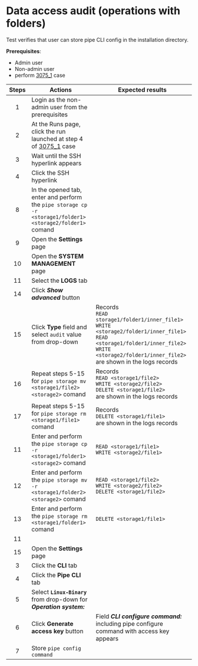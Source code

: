 # Data access audit (operations with folders)

Test verifies that user can store pipe CLI config in the installation directory.

**Prerequisites**:
- Admin user
- Non-admin user
- perform [3075_1](3075_1.md) case

| Steps | Actions | Expected results |
| :---: | --- | --- |
| 1 | Login as the non-admin user from the prerequisites | |
| 2 | At the Runs page, click the run launched at step 4 of [3075_1](3075_1.md) case | |
| 3 | Wait until the SSH hyperlink appears | |
| 4 | Click the SSH hyperlink | |
| 8 | In the opened tab, enter and perform the `pipe storage cp -r <storage1/folder1> <storage2/folder1>` comand | |
| 9 | Open the **Settings** page | |
| 10 | Open the **SYSTEM MANAGEMENT** page | |
| 11 | Select the **LOGS** tab | |
| 14 | Click ***Show advanced*** button | |
| 15 | Click **Type** field and select `audit` value from drop-down | Records <br>`READ storage1/folder1/inner_file1>` <br> `WRITE <storage2/folder1/inner_file1>` <br>`READ <storage1/folder1/inner_file2>` <br> `WRITE <storage2/folder1/inner_file2>` <br> are shown in the logs records |
| 16 | Repeat steps 5-15 for `pipe storage mv <storage1/file2> <storage2>` comand | Records <br> `READ <storage1/file2>` <br> `WRITE <storage2/file2>` <br> `DELETE <storage1/file2>` <br> are shown in the logs records |
| 17 | Repeat steps 5-15 for `pipe storage rm <storage1/file1>` comand | Records <br> `DELETE <storage1/file1>` <br> are shown in the logs records |
| 11 | Enter and perform the `pipe storage cp -r <storage1/folder1> <storage2>` comand | `READ <storage1/file1>` <br> `WRITE <storage2/file1>` |
| 12 | Enter and perform the `pipe storage mv -r <storage1/folder2> <storage2>` comand | `READ <storage1/file2>` <br> `WRITE <storage2/file2>` <br>  `DELETE <storage1/file2>` |
| 13 | Enter and perform the `pipe storage rm <storage1/folder1>` comand | `DELETE <storage1/file1>` |
| 11 |  | |
| 15 |Open the **Settings** page | |
| 3 | Click the **CLI** tab | |
| 4 | Click the **Pipe CLI** tab | |
| 5 | Select **`Linux-Binary`** from drop-down for ***Operation system:*** | |
| 6 | Click **Generate access key** button | Field ***CLI configure command:*** including pipe configure command with access key appears |
| 7 | Store `pipe config command` | |